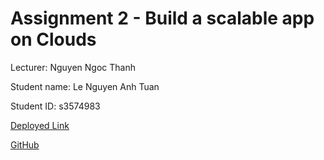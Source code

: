 # Assignment 2 - Build a scalable app on Clouds
Lecturer: Nguyen Ngoc Thanh

Student name: Le Nguyen Anh Tuan

Student ID: s3574983

[Deployed Link]()

[GitHub]()